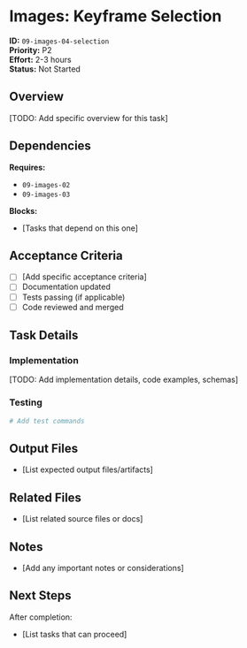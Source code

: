 # Images: Keyframe Selection

**ID:** `09-images-04-selection`  
**Priority:** P2  
**Effort:** 2-3 hours  
**Status:** Not Started

## Overview

[TODO: Add specific overview for this task]

## Dependencies

**Requires:**
- `09-images-02`
- `09-images-03`

**Blocks:**
- [Tasks that depend on this one]

## Acceptance Criteria

- [ ] [Add specific acceptance criteria]
- [ ] Documentation updated
- [ ] Tests passing (if applicable)
- [ ] Code reviewed and merged

## Task Details

### Implementation

[TODO: Add implementation details, code examples, schemas]

### Testing

```bash
# Add test commands
```

## Output Files

- [List expected output files/artifacts]

## Related Files

- [List related source files or docs]

## Notes

- [Add any important notes or considerations]

## Next Steps

After completion:
- [List tasks that can proceed]

